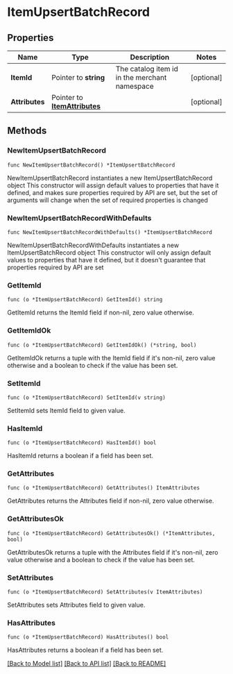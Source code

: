 # ItemUpsertBatchRecord

## Properties

Name | Type | Description | Notes
------------ | ------------- | ------------- | -------------
**ItemId** | Pointer to **string** | The catalog item id in the merchant namespace | [optional] 
**Attributes** | Pointer to [**ItemAttributes**](ItemAttributes.md) |  | [optional] 

## Methods

### NewItemUpsertBatchRecord

`func NewItemUpsertBatchRecord() *ItemUpsertBatchRecord`

NewItemUpsertBatchRecord instantiates a new ItemUpsertBatchRecord object
This constructor will assign default values to properties that have it defined,
and makes sure properties required by API are set, but the set of arguments
will change when the set of required properties is changed

### NewItemUpsertBatchRecordWithDefaults

`func NewItemUpsertBatchRecordWithDefaults() *ItemUpsertBatchRecord`

NewItemUpsertBatchRecordWithDefaults instantiates a new ItemUpsertBatchRecord object
This constructor will only assign default values to properties that have it defined,
but it doesn't guarantee that properties required by API are set

### GetItemId

`func (o *ItemUpsertBatchRecord) GetItemId() string`

GetItemId returns the ItemId field if non-nil, zero value otherwise.

### GetItemIdOk

`func (o *ItemUpsertBatchRecord) GetItemIdOk() (*string, bool)`

GetItemIdOk returns a tuple with the ItemId field if it's non-nil, zero value otherwise
and a boolean to check if the value has been set.

### SetItemId

`func (o *ItemUpsertBatchRecord) SetItemId(v string)`

SetItemId sets ItemId field to given value.

### HasItemId

`func (o *ItemUpsertBatchRecord) HasItemId() bool`

HasItemId returns a boolean if a field has been set.

### GetAttributes

`func (o *ItemUpsertBatchRecord) GetAttributes() ItemAttributes`

GetAttributes returns the Attributes field if non-nil, zero value otherwise.

### GetAttributesOk

`func (o *ItemUpsertBatchRecord) GetAttributesOk() (*ItemAttributes, bool)`

GetAttributesOk returns a tuple with the Attributes field if it's non-nil, zero value otherwise
and a boolean to check if the value has been set.

### SetAttributes

`func (o *ItemUpsertBatchRecord) SetAttributes(v ItemAttributes)`

SetAttributes sets Attributes field to given value.

### HasAttributes

`func (o *ItemUpsertBatchRecord) HasAttributes() bool`

HasAttributes returns a boolean if a field has been set.


[[Back to Model list]](../README.md#documentation-for-models) [[Back to API list]](../README.md#documentation-for-api-endpoints) [[Back to README]](../README.md)


